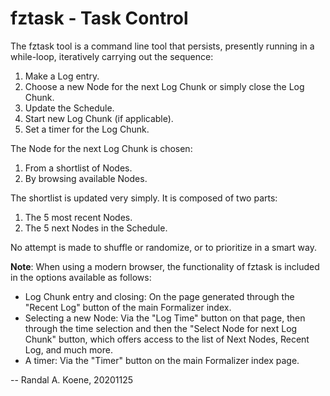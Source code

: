 # fztask - Task Control

The fztask tool is a command line tool that persists, presently running
in a while-loop, iteratively carrying out the sequence:

1. Make a Log entry.
2. Choose a new Node for the next Log Chunk or simply close the Log Chunk.
3. Update the Schedule.
4. Start new Log Chunk (if applicable).
5. Set a timer for the Log Chunk.

The Node for the next Log Chunk is chosen:

1. From a shortlist of Nodes.
2. By browsing available Nodes.

The shortlist is updated very simply. It is composed of two parts:

1. The 5 most recent Nodes.
2. The 5 next Nodes in the Schedule.

No attempt is made to shuffle or randomize, or to prioritize in a smart way.

**Note**: When using a modern browser, the functionality of fztask is included
in the options available as follows:

- Log Chunk entry and closing: On the page generated through the "Recent Log" button
of the main Formalizer index.
- Selecting a new Node: Via the "Log Time" button on that page, then through the
time selection and then the "Select Node for next Log Chunk" button, which offers
access to the list of Next Nodes, Recent Log, and much more.
- A timer: Via the "Timer" button on the main Formalizer index page.

--
Randal A. Koene, 20201125
